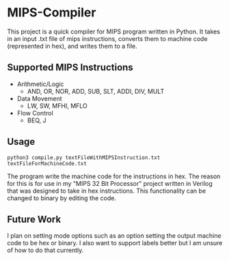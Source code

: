 # MIPS-Compiler
This project is a quick compiler for MIPS program written in Python. It takes in an input .txt file of mips instructions, converts them to machine code (represented in hex), and writes them to a file.

## Supported MIPS Instructions
- Arithmetic/Logic
    - AND, OR, NOR, ADD, SUB, SLT, ADDI, DIV, MULT
- Data Movement
    - LW, SW, MFHI, MFLO
- Flow Control
    - BEQ, J


## Usage
`python3 compile.py textFileWithMIPSInstruction.txt textFileForMachineCode.txt`

The program write the machine code for the instructions in hex. The reason for this is for use in my "MIPS 32 Bit Processor" project written in Verilog that was designed to take in hex instructions. This functionality can be changed to binary by editing the code.

## Future Work
I plan on setting mode options such as an option setting the output machine code to be hex or binary. I also want to support labels better but I am unsure of how to do that currently.
